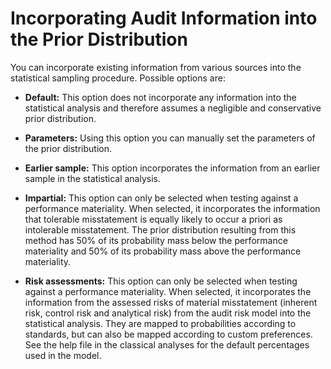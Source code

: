 Incorporating Audit Information into the Prior Distribution
===

You can incorporate existing information from various sources into the statistical sampling procedure. Possible options are:

- **Default:** This option does not incorporate any information into the statistical analysis and therefore assumes a negligible and conservative prior distribution.

- **Parameters:** Using this option you can manually set the parameters of the prior distribution.

- **Earlier sample:** This option incorporates the information from an earlier sample in the statistical analysis. 

- **Impartial:** This option can only be selected when testing against a performance materiality. When selected, it incorporates the information that tolerable misstatement is equally likely to occur a priori as intolerable misstatement. The prior distribution resulting from this method has 50\% of its probability mass below the performance materiality and 50\% of its probability mass above the performance materiality.

- **Risk assessments:** This option can only be selected when testing against a performance materiality. When selected, it incorporates the information from the assessed risks of material misstatement (inherent risk, control risk and analytical risk) from the audit risk model into the statistical analysis. They are mapped to probabilities according to standards, but can also be mapped according to custom preferences. See the help file in the classical analyses for the default percentages used in the model.
